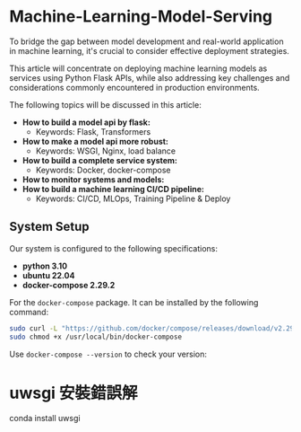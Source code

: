 # Machine-Learning-Model-Serving


To bridge the gap between model development and real-world application in machine learning, it's crucial to consider effective deployment strategies.

This article will concentrate on deploying machine learning models as services using Python Flask APIs, while also addressing key challenges and considerations commonly encountered in production environments.

The following topics will be discussed in this article:
- **How to build a model api by flask:** 
  - Keywords: Flask, Transformers
- **How to make a model api more robust:**
  - Keywords: WSGI, Nginx, load balance
- **How to build a complete service system:**
  - Keywords: Docker, docker-compose
- **How to monitor systems and models:**
- **How to build a machine learning CI/CD pipeline:**
  - Keywords: CI/CD, MLOps, Training Pipeline & Deploy

## System Setup 

Our system is configured to the following specifications:

- **python 3.10**
- **ubuntu 22.04**
- **docker-compose 2.29.2**

For the `docker-compose` package. It can be installed by the following command:
```bash
sudo curl -L "https://github.com/docker/compose/releases/download/v2.29.2/docker-compose-$(uname -s)-$(uname -m)" -o /usr/local/bin/docker-compose
sudo chmod +x /usr/local/bin/docker-compose
```

Use `docker-compose --version` to check your version:


# uwsgi 安裝錯誤解
conda install uwsgi

